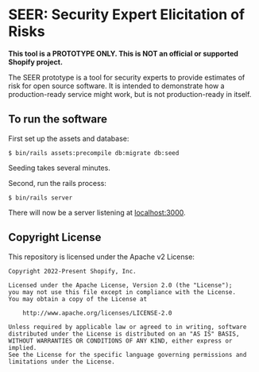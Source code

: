 # SEER: Security Expert Elicitation of Risks

**This tool is a PROTOTYPE ONLY. This is NOT an official or supported Shopify project.**

The SEER prototype is a tool for security experts to provide estimates of risk
for open source software. It is intended to demonstrate how a production-ready
service might work, but is not production-ready in itself.

## To run the software

First set up the assets and database:

```shell
$ bin/rails assets:precompile db:migrate db:seed
```

Seeding takes several minutes.

Second, run the rails process:

```shell
$ bin/rails server
```

There will now be a server listening at [localhost:3000](http://localhost:3000/).

## Copyright License

This repository is licensed under the Apache v2 License:

```
Copyright 2022-Present Shopify, Inc.

Licensed under the Apache License, Version 2.0 (the "License");
you may not use this file except in compliance with the License.
You may obtain a copy of the License at

    http://www.apache.org/licenses/LICENSE-2.0

Unless required by applicable law or agreed to in writing, software
distributed under the License is distributed on an "AS IS" BASIS,
WITHOUT WARRANTIES OR CONDITIONS OF ANY KIND, either express or implied.
See the License for the specific language governing permissions and
limitations under the License.
```
